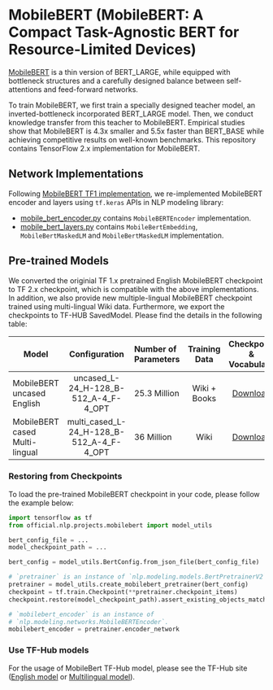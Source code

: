 # MobileBERT (MobileBERT: A Compact Task-Agnostic BERT for Resource-Limited Devices)

[MobileBERT](https://arxiv.org/abs/2004.02984)
is a thin version of BERT_LARGE, while equipped with bottleneck
structures and a carefully designed balance between self-attentions and
feed-forward networks.

To train MobileBERT, we first train a specially designed teacher model, an
inverted-bottleneck incorporated BERT_LARGE model. Then, we conduct knowledge
transfer from this teacher to MobileBERT. Empirical studies show that MobileBERT
is 4.3x smaller and 5.5x faster than BERT_BASE while achieving competitive
results on well-known benchmarks. This repository contains TensorFlow 2.x
implementation for MobileBERT.

## Network Implementations

Following
[MobileBERT TF1 implementation](https://github.com/google-research/google-research/tree/master/mobilebert),
we re-implemented MobileBERT encoder and layers using `tf.keras` APIs in NLP
modeling library:

  * [mobile_bert_encoder.py](https://github.com/tensorflow/models/blob/master/official/nlp/modeling/networks/mobile_bert_encoder.py)
  contains `MobileBERTEncoder` implementation.
  * [mobile_bert_layers.py](https://github.com/tensorflow/models/blob/master/official/nlp/modeling/layers/mobile_bert_layers.py)
  contains `MobileBertEmbedding`, `MobileBertMaskedLM` and `MobileBertMaskedLM`
  implementation.

## Pre-trained Models

We converted the originial TF 1.x pretrained English MobileBERT checkpoint to
TF 2.x checkpoint, which is compatible with the above implementations.
In addition, we also provide new multiple-lingual MobileBERT checkpoint
trained using multi-lingual Wiki data. Furthermore, we export the checkpoints to
TF-HUB SavedModel. Please find the details in the following table:

Model                          | Configuration                            | Number of Parameters | Training Data | Checkpoint & Vocabulary                                                                                                                                    | TF-Hub SavedModel                                                                                                                      | Metrics
------------------------------ | :--------------------------------------: | :------------------- | :-----------: | :-----------------------------------------------------------------------------------------------------------------------------------------------: | :------------------------------------------------------------------------------------------------------------------------------------: | :-----:
MobileBERT uncased English     | uncased_L-24_H-128_B-512_A-4_F-4_OPT     | 25.3 Million         | Wiki + Books  | [Download](https://storage.cloud.google.com/model_garden_artifacts/official/mobilebert/uncased_L-24_H-128_B-512_A-4_F-4_OPT.tar.gz)     | [TF-Hub](https://tfhub.dev/tensorflow/mobilebert_en_uncased_L-24_H-128_B-512_A-4_F-4_OPT/1)     | Squad v1.1 F1 90.0, GLUE 77.7
MobileBERT cased Multi-lingual | multi_cased_L-24_H-128_B-512_A-4_F-4_OPT | 36 Million           | Wiki          | [Download](https://storage.cloud.google.com/model_garden_artifacts/official/mobilebert/multi_cased_L-24_H-128_B-512_A-4_F-4_OPT.tar.gz) | [TF-Hub](https://tfhub.dev/tensorflow/mobilebert_multi_cased_L-24_H-128_B-512_A-4_F-4_OPT/1) | XNLI (zero-short):64.7

### Restoring from Checkpoints

To load the pre-trained MobileBERT checkpoint in your code, please follow the
example below:

```python
import tensorflow as tf
from official.nlp.projects.mobilebert import model_utils

bert_config_file = ...
model_checkpoint_path = ...

bert_config = model_utils.BertConfig.from_json_file(bert_config_file)

# `pretrainer` is an instance of `nlp.modeling.models.BertPretrainerV2`.
pretrainer = model_utils.create_mobilebert_pretrainer(bert_config)
checkpoint = tf.train.Checkpoint(**pretrainer.checkpoint_items)
checkpoint.restore(model_checkpoint_path).assert_existing_objects_matched()

# `mobilebert_encoder` is an instance of
# `nlp.modeling.networks.MobileBERTEncoder`.
mobilebert_encoder = pretrainer.encoder_network
```

### Use TF-Hub models

For the usage of MobileBert TF-Hub model, please see the TF-Hub site
([English model](https://tfhub.dev/tensorflow/mobilebert_en_uncased_L-24_H-128_B-512_A-4_F-4_OPT/1)
or
[Multilingual model](https://tfhub.dev/tensorflow/mobilebert_multi_cased_L-24_H-128_B-512_A-4_F-4_OPT/1)).
